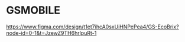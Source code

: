 # GSMOBILE
https://www.figma.com/design/t1et7ihcA0sxUiHNPePea4/GS-EcoBrix?node-id=0-1&t=JzewZ9TH6hrlpuRt-1
